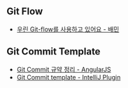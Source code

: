 ## Git Flow
- [우린 Git-flow를 사용하고 있어요 - 배민](https://techblog.woowahan.com/2553/)

## Git Commit Template
- [Git Commit 규약 정리 - AngularJS](https://velog.io/@outstandingboy/Git-%EC%BB%A4%EB%B0%8B-%EB%A9%94%EC%8B%9C%EC%A7%80-%EA%B7%9C%EC%95%BD-%EC%A0%95%EB%A6%AC-the-AngularJS-commit-conventions)
- [Git Commit template - IntelliJ Plugin](https://plugins.jetbrains.com/plugin/9861-git-commit-template)

